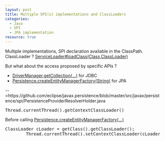 ```yaml
--- 
layout: post 
title: Multiple SPI(s) implementations and ClassLoaders
categories:
  - Java
  - SPI
  - JPA implementation
resource: true
--- 
```

<p>
Multiple implementations, SPI declaration available in the ClassPath.
ClassLoader ? <a href="http://docs.oracle.com/javase/6/docs/api/java/util/ServiceLoader.html#load(java.lang.Class, java.lang.ClassLoader)">ServiceLoader#loadClass(Class,ClassLoader)</a>
</p> 
<p>
But what about the access proposed by specific APIs ?
</p>
<ul>
  <li>
    <a href="http://docs.oracle.com/javase/tutorial/jdbc/basics/connecting.html#drivermanager">DriverManager.getCollection(...)</a> for JDBC
  </li>
  <li>
  	<a href="https://docs.oracle.com/javaee/6/api/javax/persistence/Persistence.html#createEntityManagerFactory(java.lang.String)">Persistence.createEntityManagerFactory(String)</a> for JPA
  </li>
</ul>
<p>
-->https://github.com/eclipse/javax.persistence/blob/master/src/javax/persistence/spi/PersistenceProviderResolverHolder.java
</p>
<pre>
Thread.currentThread().getContextClassLoader()</pre>
<p>
Before calling <a href="https://docs.oracle.com/javaee/6/api/javax/persistence/Persistence.html#createEntityManagerFactory(java.lang.String)">Persistence.createEntityManagerFactory(...)</a>
</p>
<pre>ClassLoader cLoader = getClass().getClassLoader();
		Thread.currentThread().setContextClassLoader(cLoader);</pre>
</p>